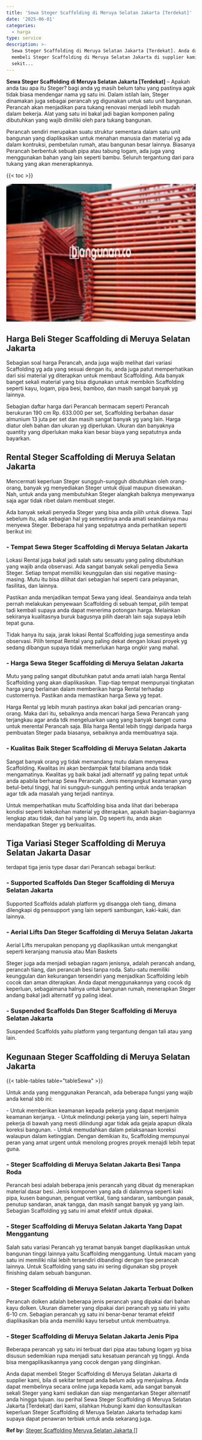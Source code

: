 ```yaml
---
title: 'Sewa Steger Scaffolding di Meruya Selatan Jakarta [Terdekat]'
date: '2025-06-01'
categories:
  - harga
type: service
description: >-
  Sewa Steger Scaffolding di Meruya Selatan Jakarta [Terdekat]. Anda dapat
  membeli Steger Scaffolding di Meruya Selatan Jakarta di supplier kami, bila di
  sekit...
---
```


**Sewa Steger Scaffolding di Meruya Selatan Jakarta \[Terdekat\]** – Apakah anda tau apa itu Steger? bagi anda yg masih belum tahu yang pastinya agak tidak biasa mendengar nama yg satu ini. Dalam istilah lain, Steger dinamakan juga sebagai perancah yg digunakan untuk satu unit bangunan. Perancah akan menjadikan para tukang renovasi menjadi lebih mudah dalam bekerja. Alat yang satu ini bakal jadi bagian komponen paling dibutuhkan yang wajib dimiliki oleh para tukang bangunan.

Perancah sendiri merupakan suatu struktur sementara dalam satu unit bangunan yang diaplikasikan untuk menahan manusia dan material yg ada dalam kontruksi, pembetulan rumah, atau bangunan besar lainnya. Biasanya Perancah berbentuk sebuah pipa atau tabung logam, ada juga yang menggunakan bahan yang lain seperti bambu. Seluruh tergantung dari para tukang yang akan menerapkannya.

{{< toc >}}

![Sewa Steger Scaffolding di Meruya Selatan Jakarta [Terdekat]](/images/sewa-scaffolding-steger-16.png)

## Harga Beli Steger Scaffolding di Meruya Selatan Jakarta

Sebagian soal harga Perancah, anda juga wajib melihat dari variasi Scaffolding yg ada yang sesuai dengan itu, anda juga patut memperhatikan dari sisi material yg diterapkan untuk membaut Scaffolding. Ada banyak banget sekali material yang bisa digunakan untuk membikin Scaffolding seperti kayu, logam, pipa besi, bamboo, dan masih sangat banyak yg lainnya.

Sebagian daftar harga dari Perancah bermacam seperti Perancah berukuran 190 cm Rp. 633.000 per set, Scaffolding berbahan dasar almunium 13 juta per set dan masih sangat banyak yg yang lain. Harga diatur oleh bahan dan ukuran yg diperlukan. Ukuran dan banyaknya quantity yang diperlukan maka kian besar biaya yang sepatutnya anda bayarkan.

## Rental Steger Scaffolding di Meruya Selatan Jakarta

Mencermati keperluan Steger sungguh-sungguh dibutuhkan oleh orang-orang, banyak yg menyediakan Steger untuk dijual maupun disewakan. Nah, untuk anda yang membutuhkan Steger alangkah baiknya menyewanya saja agar tidak ribet dalam membuat steger.

Ada banyak sekali penyedia Steger yang bisa anda pilih untuk disewa. Tapi sebelum itu, ada sebagian hal yg semestinya anda amati seandainya mau menyewa Steger. Beberapa hal yang sepatutnya anda perhatikan seperti berikut ini:

### \- Tempat Sewa Steger Scaffolding di Meruya Selatan Jakarta

Lokasi Rental juga bakal jadi salah satu sesuatu yang paling dibutuhkan yang wajib anda observasi. Ada sangat banyak sekali penyedia Sewa Steger. Setiap tempat memiliki keunggulan dan sisi negative masing-masing. Mutu itu bisa dilihat dari sebagian hal seperti cara pelayanan, fasilitas, dan lainnya.

Pastikan anda menjadikan tempat Sewa yang ideal. Seandainya anda telah pernah melakukan penyewaan Scaffolding di sebuah tempat, pilih tempat tadi kembali supaya anda dapat menerima potongan harga. Melainkan sekiranya kualitasnya buruk bagusnya pilih daerah lain saja supaya lebih tepat guna.

Tidak hanya itu saja, jarak lokasi Rental Scaffolding juga semestinya anda observasi. Pilih tempat Rental yang paling dekat dengan lokasi proyek yg sedang dibangun supaya tidak memerlukan harga ongkir yang mahal.

### \- Harga Sewa Steger Scaffolding di Meruya Selatan Jakarta

Mutu yang paling sangat dibutuhkan patut anda amati ialah harga Rental Scaffolding yang akan diaplikasikan. Tiap-tiap tempat mempunyai tingkatan harga yang berlainan dalam memberikan harga Rental terhadap customernya. Pastikan anda memastikan harga Sewa yg tepat.

Harga Rental yg lebih murah pastinya akan bakal jadi pencarian orang-orang. Maka dari itu, sebaiknya anda mencari harga Sewa Perancah yang terjangkau agar anda tdk mengeluarkan uang yang banyak banget cuma untuk merental Perancah saja. Bila harga Rental lebih tinggi daripada harga pembuatan Steger pada biasanya, sebaiknya anda membuatnya saja.

### \- Kualitas Baik Steger Scaffolding di Meruya Selatan Jakarta

Sangat banyak orang yg tidak memandang mutu dalam menyewa Scaffolding. Kwalitas ini akan berdampak fatal bilamana anda tidak mengamatinya. Kwalitas yg baik bakal jadi alternatif yg paling tepat untuk anda apabila berharap Sewa Perancah. Jenis menyangkut keamanan yang betul-betul tinggi, hal ini sungguh-sungguh penting untuk anda terapkan agar tdk ada masalah yang terjadi nantinya.

Untuk memperhatikan mutu Scaffolding bisa anda lihat dari beberapa kondisi seperti kekokohan material yg diterapkan, apakah bagian-bagiannya lengkap atau tidak, dan hal yang lain. Dg seperti itu, anda akan mendapatkan Steger yg berkualitas.

## Tiga Variasi Steger Scaffolding di Meruya Selatan Jakarta Dasar

terdapat tiga jenis type dasar dari Perancah sebagai berikut:

### \- Supported Scaffolds Dan Steger Scaffolding di Meruya Selatan Jakarta

Supported Scaffolds adalah platform yg disangga oleh tiang, dimana dilengkapi dg pensupport yang lain seperti sambungan, kaki-kaki, dan lainnya.

### \- Aerial Lifts Dan Steger Scaffolding di Meruya Selatan Jakarta

Aerial Lifts merupakan penopang yg diaplikasikan untuk mengangkat seperti keranjang manusia atau Man Baskets

Steger juga ada menjadi sebagian ragam jenisnya, adalah perancah andang, perancah tiang, dan perancah besi tanpa roda. Satu-satu memiliki keunggulan dan kekurangan tersendiri yang menjadikan Scaffolding lebih cocok dan aman diterapkan. Anda dapat menggunakannya yang cocok dg keperluan, sebagaimana halnya untuk bangunan rumah, menerapkan Steger andang bakal jadi alternatif yg paling ideal.

### \- Suspended Scaffolds Dan Steger Scaffolding di Meruya Selatan Jakarta

Suspended Scaffolds yaitu platform yang tergantung dengan tali atau yang lain.

## Kegunaan Steger Scaffolding di Meruya Selatan Jakarta

{{< table-tables table="tableSewa" >}}

Untuk anda yang menggunakan Perancah, ada beberapa fungsi yang wajib anda kenal sbb ini:

\- Untuk memberikan keamanan kepada pekerja yang dapat menjamin keamanan kerjanya. - Untuk melindungi pekerja yang lain, seperti halnya pekerja di bawah yang mesti dilindungi agar tidak ada gejala apapun dikala koreksi bangunan. - Untuk memudahkan dalam pelaksanaan koreksi walaupun dalam ketinggian. Dengan demikian itu, Scaffolding mempunyai peran yang amat urgent untuk menolong progres proyek menajdi lebih tepat guna.

### \- Steger Scaffolding di Meruya Selatan Jakarta Besi Tanpa Roda

Perancah besi adalah beberapa jenis perancah yang dibuat dg menerapkan material dasar besi. Jenis komponen yang ada di dalamnya seperti kaki pipa, kusen bangunan, penguat vertikal, tiang sandaran, sambungan pasak, penutup sandaran, anak tangga, dan masih sangat banyak yg yang lain. Sebagian Scaffolding yg satu ini amat efektif untuk dipakai.

### \- Steger Scaffolding di Meruya Selatan Jakarta Yang Dapat Menggantung

Salah satu variasi Perancah yg teramat banyak banget diaplikasikan untuk bangunan tinggi lainnya yaitu Scaffolding menggantung. Untuk macam yang satu ini memiliki nilai lebih tersendiri dibandingi dengan tipe perancah lainnya. Untuk Scaffolding yang satu ini sering digunakan sbg proyek finishing dalam sebuah bangunan.

### \- Steger Scaffolding di Meruya Selatan Jakarta Terbuat Dolken

Perancah dolken adalah beberapa jenis perancah yang dipakai dari bahan kayu dolken. Ukuran diameter yang dipakai dari perancah yg satu ini yaitu 6-10 cm. Sebagian perancah yg satu ini benar-benar teramat efektif diaplikasikan bila anda memiliki kayu tersebut untuk membuatnya.

### \- Steger Scaffolding di Meruya Selatan Jakarta Jenis Pipa

Beberapa perancah yg satu ini terbuat dari pipa atau tabung logam yg bisa disusun sedemikian rupa menjadi satu kesatuan perancah yg tinggi. Anda bisa mengaplikasikannya yang cocok dengan yang diinginkan.

Anda dapat membeli Steger Scaffolding di Meruya Selatan Jakarta di supplier kami, bila di sekitar tempat anda belum ada yg menjualnya. Anda dapat membelinya secara online juga kepada kami, ada sangat banyak sekali Steger yang kami sediakan dan siap mengantarkan Steger alternatif anda hingga tujuan. isu perihal Sewa Steger Scaffolding di Meruya Selatan Jakarta \[Terdekat\] dari kami, silahkan Hubungi kami dan konsultasikan keperluan Steger Scaffolding di Meruya Selatan Jakarta terhadap kami supaya dapat penawran terbiak untuk anda sekarang juga.

**Ref by:** [Steger Scaffolding Meruya Selatan Jakarta []](https://id.wikipedia.org/wiki/Steger)
